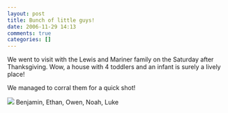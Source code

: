 ```yaml
---
layout: post
title: Bunch of little guys!
date: 2006-11-29 14:13
comments: true
categories: []
---
```

We went to visit with the Lewis and Mariner family on the Saturday after Thanksgiving. Wow, a house with 4 toddlers and an infant is surely a lively place!

We managed to corral them for a quick shot!

<a href="http://filias.smugmug.com/gallery/2182409/2/113454203"><img src="http://filias.smugmug.com/photos/113454203-S.jpg" /></a>
Benjamin, Ethan, Owen, Noah, Luke
